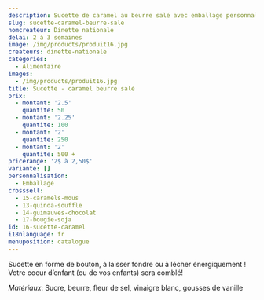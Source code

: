 ```yaml
---
description: Sucette de caramel au beurre salé avec emballage personnalisable
slug: sucette-caramel-beurre-sale
nomcreateur: Dinette nationale
delai: 2 à 3 semaines
image: /img/products/produit16.jpg
createurs: dinette-nationale
categories:
  - Alimentaire
images:
  - /img/products/produit16.jpg
title: Sucette - caramel beurre salé
prix:
  - montant: '2.5'
    quantite: 50
  - montant: '2.25'
    quantite: 100
  - montant: '2'
    quantite: 250
  - montant: '2'
    quantite: 500 +
pricerange: '2$ à 2,50$'
variante: []
personnalisation:
  - Emballage
crosssell:
  - 15-caramels-mous
  - 13-quinoa-souffle
  - 14-guimauves-chocolat
  - 17-bougie-soja
id: 16-sucette-caramel
i18nlanguage: fr
menuposition: catalogue
---
```

Sucette en forme de bouton, à laisser fondre ou à lécher énergiquement ! Votre coeur d’enfant (ou de vos enfants) sera comblé!

_Matériaux_: Sucre, beurre, fleur de sel, vinaigre blanc, gousses de vanille

